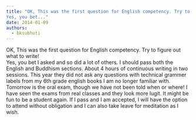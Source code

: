 ```yaml
---
title: "OK, This was the first question for English competency. Try to figure out what to write!
Yes, you bet..."
date: 2014-01-09
authors: 
  - bksubhuti
---
```


OK, This was the first question for English competency. Try to figure out what to write!  
Yes, you bet I asked and so did a lot of others. I should pass both the English and Buddhism sections. About 4 hours of continuous writing in two sessions. This year they did not ask any questions with technical grammer labels from my 6th grade english books I am no longer familiar with. Tomorrow is the oral exam, though we have not been told when or where! I have seen the exams from real classes and they look more lugit. It might be fun to be a student again. If I pass and I am accepted, I will have the option to attend without obligation and I can also take leave for meditation as I wish.﻿



